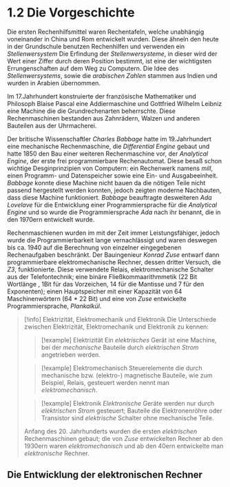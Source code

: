 # 1.2 Die Vorgeschichte
Die ersten Rechenhilfsmittel waren Rechentafeln, welche unabhängig voneinander in China und Rom entwickelt wurden. Diese ähneln den heute in der Grundschule benutzen Rechenhilfen und verwenden ein *Stellenwersystem*
Die Erfindung der *Stellenwersysteme*, in dieser wird der Wert einer Ziffer durch deren Position bestimmt, ist eine der wichtigsten Errungenschaften auf dem Weg zu Computern. Die Idee des *Stellenwersystems*, sowie die *arabischen Zahlen* stammen aus Indien und wurden in Arabien übernommen.

Im 17.Jahrhundert konstruierte der französische Mathematiker und Philosoph Blaise Pascal eine Addiermaschine und Gottfried Wilhelm Leibniz eine Machine die die Grundrechenarten beherrschte. Diese Rechenmaschinen bestanden aus Zahnrädern, Walzen und anderen Bauteilen aus der Uhrmacherei. 

Der britische Wissenschaftler *Charles Babbage* hatte im 19.Jahrhundert eine mechanische Rechenmaschine, die *Differential Engine* gebaut und hatte 1850 den Bau einer weiteren Rechenmaschine vor, der *Analytical Engine*, der erste frei programmierbare Rechenautomat. Diese besaß schon wichtige Desginprinzipien von Computern: ein Rechenwerk namens *mill*, einen Programm- und Datenspeicher sowie eine Ein- und Ausgabeeinheit. *Babbage* konnte diese Machine nicht bauen da die nötigen Teile nicht passend hergestellt werden konnten, jedoch zeigten moderne Nachbauten, dass diese Machine funktioniert.
*Babbage* beauftragte desweiteren *Ada Lovelave* für die Entwicklung einer Programmiersprache für die *Analytical Engine* und so wurde die Programmiersprache *Ada* nach ihr benannt, die in den 1970ern entwickelt wurde. 

Rechenmaschienen wurden im mit der Zeit immer Leistungsfähiger, jedoch wurde die Programmierbarkeit lange vernachlässigt und waren deswegen bis ca. 1940 auf die Berechnung von einzelner eingegebenen Rechenaufgaben beschränkt. Der Bauingenieur *Konrad Zuse* entwarf dann programmierbare elektromechanische Rechner, dessen dritter Versuch, die *Z3*, funktionierte. Diese verwendete Relais, elektromechanische Schalter aus der Telefontechnik; eine binäre Fließkommaarithmmetik (22 Bit Wortlänge , 1Bit für das Vorzeichen, 14 für die Mantisse und 7 für den Exponenten); einen Hauptspeicher mit einer Kapazität von 64 Maschinenwörtern (64 * 22 Bit) und eine von *Zuse* entwickelte Programmiersprache, *Plankalkül*. 

>[!info] Elektrizität, Elektromechanik und Elektronik
>Die Unterschiede zwischen Elektrizität, Elektromechanik und Elektronik zu kennen:
>>[!example] Elektrizität 
>>Ein *elektrisches* Gerät ist eine Machine, bei der *mechanische* Bauteile durch *elektrischen Strom* angetrieben werden.
>
>>[!example] Elektromechanisch
>>Steuerelemente die durch mechanische bzw. (elektro-) magnetische Bauteile, wie zum Beispiel, Relais, gesteuert werden nennt man *elektromechanisch*.
>
>>[!example] Elektronik
>>*Elektronische* Geräte werden nur durch *elektrischen Strom* gesteuert; Bauteile die Elektronenröhre oder Transistor sind *elektrische* Schalter ohne mechanische Teile.
>
>Anfang des 20. Jahrhunderts wurden die ersten *elektrischen* Rechenmaschinen gebaut; die von *Zuse* entwickelten Rechner ab den 1930ern waren *elektromechanisch* und ab den 40ern entwickelte man *elektronische* Rechner.
## Die Entwicklung der elektronischen Rechner

